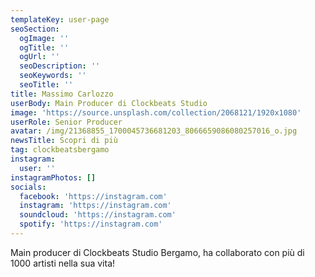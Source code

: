```yaml
---
templateKey: user-page
seoSection:
  ogImage: ''
  ogTitle: ''
  ogUrl: ''
  seoDescription: ''
  seoKeywords: ''
  seoTitle: ''
title: Massimo Carlozzo
userBody: Main Producer di Clockbeats Studio
image: 'https://source.unsplash.com/collection/2068121/1920x1080'
userRole: Senior Producer
avatar: /img/21368855_1700045736681203_8066659086080257016_o.jpg
newsTitle: Scopri di più
tag: clockbeatsbergamo
instagram:
  user: ''
instagramPhotos: []
socials:
  facebook: 'https://instagram.com'
  instagram: 'https://instagram.com'
  soundcloud: 'https://instagram.com'
  spotify: 'https://instagram.com'
---
```

Main producer di Clockbeats Studio Bergamo, ha collaborato con più di 1000 artisti nella sua vita!
